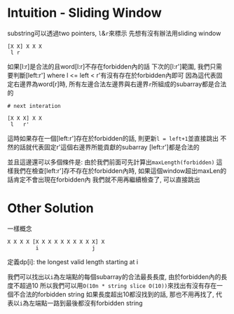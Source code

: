 # Intuition - Sliding Window

substring可以透過two pointers, `l`&`r`來標示
先想有沒有辦法用sliding window

```
[X X] X X X
 l r
```

如果[l:r]是合法的且word[l:r]不存在forbidden內的話
下次的[l:r']範圍, 我們只需要判斷[left:r'] where l <= left < r'有沒有存在於forbidden內即可
因為這代表固定右邊界為word[r]時, 所有左邊合法左邊界與右邊界`r`所組成的subarray都是合法的


```
# next interation

[X X X] X X
 l   r'
```

這時如果存在一個[left:r']存在於forbidden的話, 則更新`l = left+1`並直接跳出
不然的話就代表固定r'這個右邊界所能貢獻的subarray [left:r']都是合法的

並且這邊還可以多個條件是: 由於我們前面可先計算出`maxLength(forbidden)`
這樣我們在檢查[left:r']存不存在於forbidden內時, 如果這個window超出maxLen的話肯定不會出現在forbidden內
我們就不用再繼續檢查了, 可以直接跳出

# Other Solution

一樣概念
```
X X X X [X X X X X X X X X X] X
         i                 j
```

定義dp[i]: the longest valid length starting at i

我們可以找出以`i`為左端點的每個subarray的合法最長長度, 由於forbidden內的長度不超過10
所以我們可以用`O(10n * string slice O(10))`來找出有沒有存在一個不合法的forbidden string
如果長度超出10都沒找到的話, 那也不用再找了, 代表以`i`為左端點一路到最後都沒有forbidden string
